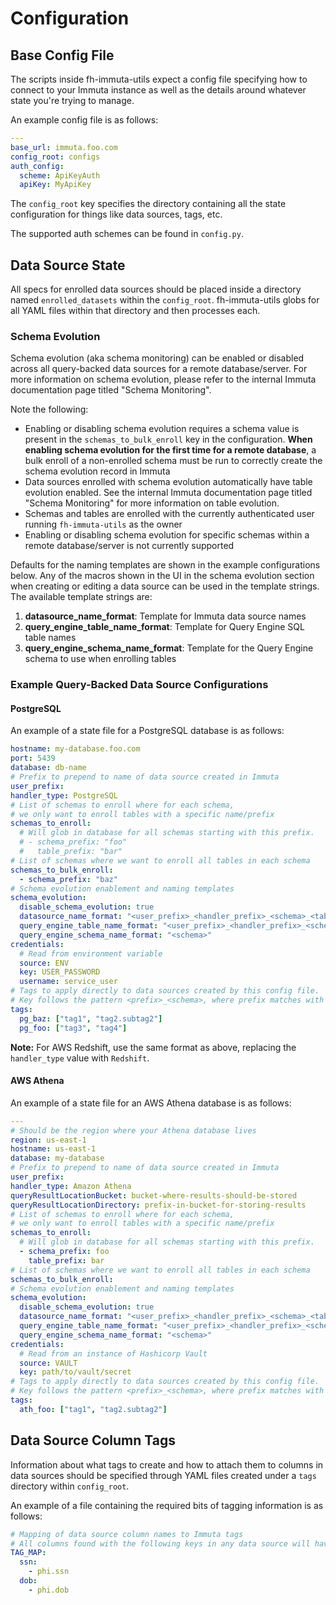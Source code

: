 # Configuration

## Base Config File
The scripts inside fh-immuta-utils expect a config file specifying how to connect to your Immuta instance as well as the details around whatever state you're trying to manage.

An example config file is as follows:

``` yaml
---
base_url: immuta.foo.com
config_root: configs
auth_config:
  scheme: ApiKeyAuth
  apiKey: MyApiKey
```

The `config_root` key specifies the directory containing all the state configuration for things like data sources, tags, etc.

The supported auth schemes can be found in `config.py`.

## Data Source State

All specs for enrolled data sources should be placed inside a directory named `enrolled_datasets` within the `config_root`.
fh-immuta-utils globs for all YAML files within that directory and then processes each.

### Schema Evolution

Schema evolution (aka schema monitoring) can be enabled or disabled across all query-backed data sources for a remote
database/server. For more information on schema evolution, please refer to the internal Immuta documentation page titled
"Schema Monitoring".

Note the following:

* Enabling or disabling schema evolution requires a schema value is present in the `schemas_to_bulk_enroll` key in the
  configuration. **When enabling schema evolution for the first time for a remote database**, a bulk enroll of a
  non-enrolled schema must be run to correctly create the schema evolution record in Immuta
* Data sources enrolled with schema evolution automatically have table evolution enabled. See the internal Immuta
  documentation page titled "Schema Monitoring" for more information on table evolution.
* Schemas and tables are enrolled with the currently authenticated user running `fh-immuta-utils` as the owner
* Enabling or disabling schema evolution for specific schemas within a remote database/server is not currently
  supported

Defaults for the naming templates are shown in the example configurations below. Any of the macros shown in the UI in
the schema evolution section when creating or editing a data source can be used in the template strings. The available
template strings are:

1. **datasource_name_format**: Template for Immuta data source names
2. **query_engine_table_name_format**: Template for Query Engine SQL table names
3. **query_engine_schema_name_format**: Template for the Query Engine schema to use when enrolling tables

### Example Query-Backed Data Source Configurations

#### PostgreSQL

An example of a state file for a PostgreSQL database is as follows:

``` yaml
hostname: my-database.foo.com
port: 5439
database: db-name
# Prefix to prepend to name of data source created in Immuta
user_prefix:
handler_type: PostgreSQL
# List of schemas to enroll where for each schema,
# we only want to enroll tables with a specific name/prefix
schemas_to_enroll:
  # Will glob in database for all schemas starting with this prefix.
  # - schema_prefix: "foo"
  #   table_prefix: "bar"
# List of schemas where we want to enroll all tables in each schema
schemas_to_bulk_enroll:
  - schema_prefix: "baz"
# Schema evolution enablement and naming templates
schema_evolution:
  disable_schema_evolution: true
  datasource_name_format: "<user_prefix>_<handler_prefix>_<schema>_<tablename>"
  query_engine_table_name_format: "<user_prefix>_<handler_prefix>_<schema>_<tablename>"
  query_engine_schema_name_format: "<schema>"
credentials:
  # Read from environment variable
  source: ENV
  key: USER_PASSWORD
  username: service_user
# Tags to apply directly to data sources created by this config file.
# Key follows the pattern <prefix>_<schema>, where prefix matches with PREFIX_MAP in data_source.py
tags:
  pg_baz: ["tag1", "tag2.subtag2"]
  pg_foo: ["tag3", "tag4"]
```

**Note:** For AWS Redshift, use the same format as above, replacing the `handler_type` value with `Redshift`.

#### AWS Athena

An example of a state file for an AWS Athena database is as follows:

``` yaml
---
# Should be the region where your Athena database lives
region: us-east-1
hostname: us-east-1
database: my-database
# Prefix to prepend to name of data source created in Immuta
user_prefix:
handler_type: Amazon Athena
queryResultLocationBucket: bucket-where-results-should-be-stored
queryResultLocationDirectory: prefix-in-bucket-for-storing-results
# List of schemas to enroll where for each schema,
# we only want to enroll tables with a specific name/prefix
schemas_to_enroll:
  # Will glob in database for all schemas starting with this prefix.
  - schema_prefix: foo
    table_prefix: bar
# List of schemas where we want to enroll all tables in each schema
schemas_to_bulk_enroll:
# Schema evolution enablement and naming templates
schema_evolution:
  disable_schema_evolution: true
  datasource_name_format: "<user_prefix>_<handler_prefix>_<schema>_<tablename>"
  query_engine_table_name_format: "<user_prefix>_<handler_prefix>_<schema>_<tablename>"
  query_engine_schema_name_format: "<schema>"
credentials:
  # Read from an instance of Hashicorp Vault
  source: VAULT
  key: path/to/vault/secret
# Tags to apply directly to data sources created by this config file.
# Key follows the pattern <prefix>_<schema>, where prefix matches with PREFIX_MAP in data_source.py
tags:
  ath_foo: ["tag1", "tag2.subtag2"]
```

## Data Source Column Tags

Information about what tags to create and how to attach them to columns in data sources should be specified through YAML files created under a `tags` directory within `config_root`.

An example of a file containing the required bits of tagging information is as follows:

``` yaml
# Mapping of data source column names to Immuta tags
# All columns found with the following keys in any data source will have the specified list of tags attached to them.
TAG_MAP:
  ssn:
    - phi.ssn
  dob:
    - phi.dob

```
